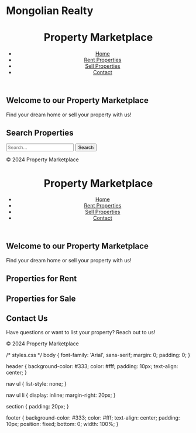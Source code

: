 # Mongolian Realty
<!DOCTYPE html>
<html lang="en">
<head>
    <meta charset="UTF-8">
    <meta name="viewport" content="width=device-width, initial-scale=1.0">
    <title>Property Marketplace</title>
    <link rel="stylesheet" href="styles.css">
</head>
<body>

<header>
    <h1>Property Marketplace</h1>
    <nav>
        <ul>
            <li><a href="#home">Home</a></li>
            <li><a href="#rent">Rent Properties</a></li>
            <li><a href="#sell">Sell Properties</a></li>
            <li><a href="#contact">Contact</a></li>
        </ul>
    </nav>
</header>

<section id="home">
    <h2>Welcome to our Property Marketplace</h2>
    <p>Find your dream home or sell your property with us!</p>
</section>

<section id="search">
    <h2>Search Properties</h2>
    <input type="text" id="searchInput" placeholder="Search...">
    <button onclick="searchProperties()">Search</button>
    <div id="searchResults"></div>
</section>

<script src="script.js"></script>

<footer>
    <p>&copy; 2024 Property Marketplace</p>
</footer>

</body>
</html>
<!DOCTYPE html>
<html lang="en">
<head>
    <meta charset="UTF-8">
    <meta name="viewport" content="width=device-width, initial-scale=1.0">
    <title>Mongolian Realty</title>
    <link rel="stylesheet" href="styles.css">
</head>
<body>

<header>
    <h1>Property Marketplace</h1>
    <nav>
        <ul>
            <li><a href="#home">Home</a></li>
            <li><a href="#rent">Rent Properties</a></li>
            <li><a href="#sell">Sell Properties</a></li>
            <li><a href="#contact">Contact</a></li>
        </ul>
    </nav>
</header>

<section id="home">
    <h2>Welcome to our Property Marketplace</h2>
    <p>Find your dream home or sell your property with us!</p>
</section>

<section id="rent">
    <h2>Properties for Rent</h2>
    <div class="property-list">
        <!-- Display rental property listings here -->
    </div>
</section>

<section id="sell">
    <h2>Properties for Sale</h2>
    <div class="property-list">
        <!-- Display properties for sale listings here -->
    </div>
</section>

<section id="contact">
    <h2>Contact Us</h2>
    <p>Have questions or want to list your property? Reach out to us!</p>
    <!-- Add a contact form or contact information here -->
</section>

<footer>
    <p>&copy; 2024 Property Marketplace</p>
</footer>

</body>
</html>

/* styles.css */
body {
    font-family: 'Arial', sans-serif;
    margin: 0;
    padding: 0;
}

header {
    background-color: #333;
    color: #fff;
    padding: 10px;
    text-align: center;
}

nav ul {
    list-style: none;
}

nav ul li {
    display: inline;
    margin-right: 20px;
}

section {
    padding: 20px;
}

footer {
    background-color: #333;
    color: #fff;
    text-align: center;
    padding: 10px;
    position: fixed;
    bottom: 0;
    width: 100%;
}
